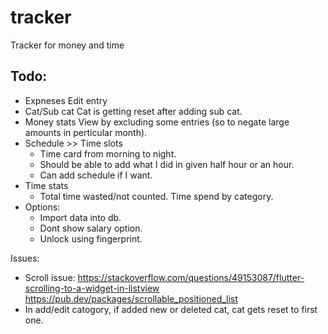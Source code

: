 # tracker
Tracker for money and time

## Todo:
-   Expneses
        Edit entry
-   Cat/Sub cat
        Cat is getting reset after adding sub cat.
-   Money stats
        View by excluding some entries (so to negate large amounts in perticular month).
-   Schedule >> Time slots
    -   Time card from morning to night.
    -   Should be able to add what I did in given half hour or an hour.
    -   Can add schedule if I want.
-   Time stats
    -   Total time wasted/not counted.
        Time spend by category.
-   Options:
    -   Import data into db.
    -   Dont show salary option.
    -   Unlock using fingerprint.


Issues:
- Scroll issue: https://stackoverflow.com/questions/49153087/flutter-scrolling-to-a-widget-in-listview
https://pub.dev/packages/scrollable_positioned_list
- In add/edit catogory, if added new or deleted cat, cat gets reset to first one.


